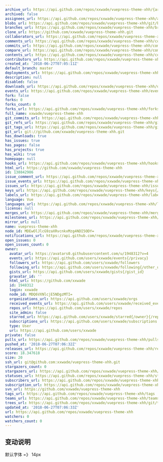 ```yaml
---
archive_url: https://api.github.com/repos/xxwade/vuepress-theme-xhh/{archive_format}{/ref}
archived: false
assignees_url: https://api.github.com/repos/xxwade/vuepress-theme-xhh/assignees{/user}
blobs_url: https://api.github.com/repos/xxwade/vuepress-theme-xhh/git/blobs{/sha}
branches_url: https://api.github.com/repos/xxwade/vuepress-theme-xhh/branches{/branch}
clone_url: https://github.com/xxwade/vuepress-theme-xhh.git
collaborators_url: https://api.github.com/repos/xxwade/vuepress-theme-xhh/collaborators{/collaborator}
comments_url: https://api.github.com/repos/xxwade/vuepress-theme-xhh/comments{/number}
commits_url: https://api.github.com/repos/xxwade/vuepress-theme-xhh/commits{/sha}
compare_url: https://api.github.com/repos/xxwade/vuepress-theme-xhh/compare/{base}...{head}
contents_url: https://api.github.com/repos/xxwade/vuepress-theme-xhh/contents/{+path}
contributors_url: https://api.github.com/repos/xxwade/vuepress-theme-xhh/contributors
created_at: '2018-06-27T07:05:11Z'
default_branch: master
deployments_url: https://api.github.com/repos/xxwade/vuepress-theme-xhh/deployments
description: null
disabled: false
downloads_url: https://api.github.com/repos/xxwade/vuepress-theme-xhh/downloads
events_url: https://api.github.com/repos/xxwade/vuepress-theme-xhh/events
fork: false
forks: 0
forks_count: 0
forks_url: https://api.github.com/repos/xxwade/vuepress-theme-xhh/forks
full_name: xxwade/vuepress-theme-xhh
git_commits_url: https://api.github.com/repos/xxwade/vuepress-theme-xhh/git/commits{/sha}
git_refs_url: https://api.github.com/repos/xxwade/vuepress-theme-xhh/git/refs{/sha}
git_tags_url: https://api.github.com/repos/xxwade/vuepress-theme-xhh/git/tags{/sha}
git_url: git://github.com/xxwade/vuepress-theme-xhh.git
has_downloads: true
has_issues: true
has_pages: false
has_projects: true
has_wiki: true
homepage: null
hooks_url: https://api.github.com/repos/xxwade/vuepress-theme-xhh/hooks
html_url: https://github.com/xxwade/vuepress-theme-xhh
id: 138842986
issue_comment_url: https://api.github.com/repos/xxwade/vuepress-theme-xhh/issues/comments{/number}
issue_events_url: https://api.github.com/repos/xxwade/vuepress-theme-xhh/issues/events{/number}
issues_url: https://api.github.com/repos/xxwade/vuepress-theme-xhh/issues{/number}
keys_url: https://api.github.com/repos/xxwade/vuepress-theme-xhh/keys{/key_id}
labels_url: https://api.github.com/repos/xxwade/vuepress-theme-xhh/labels{/name}
language: Vue
languages_url: https://api.github.com/repos/xxwade/vuepress-theme-xhh/languages
license: null
merges_url: https://api.github.com/repos/xxwade/vuepress-theme-xhh/merges
milestones_url: https://api.github.com/repos/xxwade/vuepress-theme-xhh/milestones{/number}
mirror_url: null
name: vuepress-theme-xhh
node_id: MDEwOlJlcG9zaXRvcnkxMzg4NDI5ODY=
notifications_url: https://api.github.com/repos/xxwade/vuepress-theme-xhh/notifications{?since,all,participating}
open_issues: 0
open_issues_count: 0
owner:
  avatar_url: https://avatars0.githubusercontent.com/u/1948312?v=4
  events_url: https://api.github.com/users/xxwade/events{/privacy}
  followers_url: https://api.github.com/users/xxwade/followers
  following_url: https://api.github.com/users/xxwade/following{/other_user}
  gists_url: https://api.github.com/users/xxwade/gists{/gist_id}
  gravatar_id: ''
  html_url: https://github.com/xxwade
  id: 1948312
  login: xxwade
  node_id: MDQ6VXNlcjE5NDgzMTI=
  organizations_url: https://api.github.com/users/xxwade/orgs
  received_events_url: https://api.github.com/users/xxwade/received_events
  repos_url: https://api.github.com/users/xxwade/repos
  site_admin: false
  starred_url: https://api.github.com/users/xxwade/starred{/owner}{/repo}
  subscriptions_url: https://api.github.com/users/xxwade/subscriptions
  type: User
  url: https://api.github.com/users/xxwade
private: false
pulls_url: https://api.github.com/repos/xxwade/vuepress-theme-xhh/pulls{/number}
pushed_at: '2018-06-27T07:06:32Z'
releases_url: https://api.github.com/repos/xxwade/vuepress-theme-xhh/releases{/id}
score: 18.347618
size: 20
ssh_url: git@github.com:xxwade/vuepress-theme-xhh.git
stargazers_count: 0
stargazers_url: https://api.github.com/repos/xxwade/vuepress-theme-xhh/stargazers
statuses_url: https://api.github.com/repos/xxwade/vuepress-theme-xhh/statuses/{sha}
subscribers_url: https://api.github.com/repos/xxwade/vuepress-theme-xhh/subscribers
subscription_url: https://api.github.com/repos/xxwade/vuepress-theme-xhh/subscription
svn_url: https://github.com/xxwade/vuepress-theme-xhh
tags_url: https://api.github.com/repos/xxwade/vuepress-theme-xhh/tags
teams_url: https://api.github.com/repos/xxwade/vuepress-theme-xhh/teams
trees_url: https://api.github.com/repos/xxwade/vuepress-theme-xhh/git/trees{/sha}
updated_at: '2018-06-27T07:06:33Z'
url: https://api.github.com/repos/xxwade/vuepress-theme-xhh
watchers: 0
watchers_count: 0
---
```

## 变动说明
默认字体 =》 14px